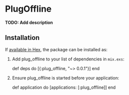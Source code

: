 # PlugOffline

**TODO: Add description**

## Installation

If [available in Hex](https://hex.pm/docs/publish), the package can be installed as:

  1. Add plug_offline to your list of dependencies in `mix.exs`:

        def deps do
          [{:plug_offline, "~> 0.0.1"}]
        end

  2. Ensure plug_offline is started before your application:

        def application do
          [applications: [:plug_offline]]
        end

